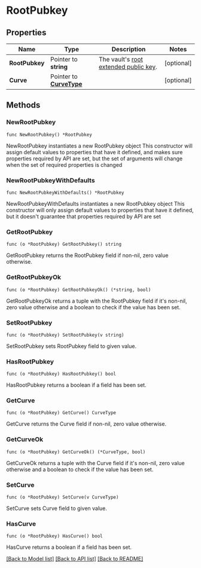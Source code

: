 # RootPubkey

## Properties

Name | Type | Description | Notes
------------ | ------------- | ------------- | -------------
**RootPubkey** | Pointer to **string** | The vault&#39;s [root extended public key](https://www.cobo.com/developers/v2/guides/mpc-wallets/get-started-ocw#root-extended-public-keys). | [optional] 
**Curve** | Pointer to [**CurveType**](CurveType.md) |  | [optional] 

## Methods

### NewRootPubkey

`func NewRootPubkey() *RootPubkey`

NewRootPubkey instantiates a new RootPubkey object
This constructor will assign default values to properties that have it defined,
and makes sure properties required by API are set, but the set of arguments
will change when the set of required properties is changed

### NewRootPubkeyWithDefaults

`func NewRootPubkeyWithDefaults() *RootPubkey`

NewRootPubkeyWithDefaults instantiates a new RootPubkey object
This constructor will only assign default values to properties that have it defined,
but it doesn't guarantee that properties required by API are set

### GetRootPubkey

`func (o *RootPubkey) GetRootPubkey() string`

GetRootPubkey returns the RootPubkey field if non-nil, zero value otherwise.

### GetRootPubkeyOk

`func (o *RootPubkey) GetRootPubkeyOk() (*string, bool)`

GetRootPubkeyOk returns a tuple with the RootPubkey field if it's non-nil, zero value otherwise
and a boolean to check if the value has been set.

### SetRootPubkey

`func (o *RootPubkey) SetRootPubkey(v string)`

SetRootPubkey sets RootPubkey field to given value.

### HasRootPubkey

`func (o *RootPubkey) HasRootPubkey() bool`

HasRootPubkey returns a boolean if a field has been set.

### GetCurve

`func (o *RootPubkey) GetCurve() CurveType`

GetCurve returns the Curve field if non-nil, zero value otherwise.

### GetCurveOk

`func (o *RootPubkey) GetCurveOk() (*CurveType, bool)`

GetCurveOk returns a tuple with the Curve field if it's non-nil, zero value otherwise
and a boolean to check if the value has been set.

### SetCurve

`func (o *RootPubkey) SetCurve(v CurveType)`

SetCurve sets Curve field to given value.

### HasCurve

`func (o *RootPubkey) HasCurve() bool`

HasCurve returns a boolean if a field has been set.


[[Back to Model list]](../README.md#documentation-for-models) [[Back to API list]](../README.md#documentation-for-api-endpoints) [[Back to README]](../README.md)


